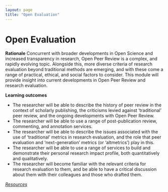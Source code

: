 ```yaml
---
layout: page
title: "Open Evaluation"
---
```


# Open Evaluation
**Rationale**
Concurrent with broader developments in Open Science and increased transparency in research, Open Peer Review is a complex, and rapidly evolving topic. Alongside this, more diverse criteria of research evaluation beyond
traditional methods are emerging, and with these come a range of practical, ethical, and social factors to consider. This module will provide insight into current developments in Open Peer Review and research evaluation.

**Learning outcomes**
* The researcher will be able to describe the history of peer review in the context of scholarly publishing, the criticisms levied against ‘traditional’ peer review, and the ongoing developments with Open Peer Review.
* The researcher will be able to use a range of post-publication review, commenting, and annotation services.
* The researcher will be able to describe the issues associated with the use of ‘traditional’ metrics in research evaluation, and the role that peer evaluation and ‘next-generation’ metrics (or ‘altmetrics’) play in this.
* The researcher will be able to use a range of services to build and demonstrate their personal research impact profile, both quantitatively and qualitatively.
* The researcher will become familiar with the relevant criteria for research evaluation to them, and be able to have a critical discussion about them with their colleagues and those who drafted them.

[_Resources_](http://opensciencemooc.eu/resources/#seven)
